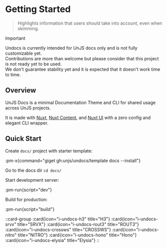 # Getting Started

> Highlights information that users should take into account, even when skimming.

<!-- automd:file src="../.partials/warn.md" -->

> [!IMPORTANT]
> Undocs is currently intended for UnJS docs only and is not fully customizable yet. <br>
> Contributions are more than welcome but please consider that this project is not ready yet to be used. <br>
> We don't guarantee stability yet and it is expected that it doesn't work time to time.

<!-- /automd -->

## Overview

UnJS Docs is a minimal Documentation Theme and CLI for shared usage across UnJS projects.

It is made with [Nuxt](https://nuxt.com/), [Nuxt Content](https://content.nuxt.com), and [Nuxt UI](https://ui.nuxt.com) with a zero config and elegant CLI wrapper.

## Quick Start

Create `docs/` project with starter template:

:pm-x{command="giget gh:unjs/undocs/template docs --install"}

Go to the docs dir `cd docs/`

Start development server:

:pm-run{script="dev"}

Build for production:

:pm-run{script="build"}

::card-group
  :card{icon="i-undocs-h3" title="H3"}
  :card{icon="i-undocs-srvx" title="SRVX"}
  :card{icon="i-undocs-rout3" title="ROUT3"}
  :card{icon="i-undocs-crossws" title="CROSSWS"}
  :card{icon="i-undocs-nitro" title="NITRO"}
  :card{icon="i-undocs-hono" title="Hono"}
  :card{icon="i-undocs-elysia" title="Elysia"}
::
